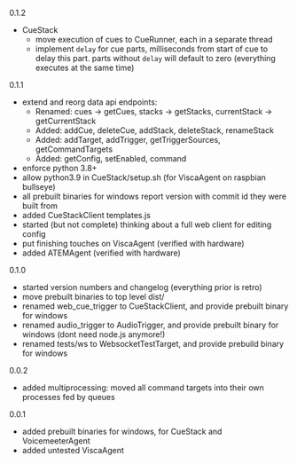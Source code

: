 0.1.2
* CueStack 
  - move execution of cues to CueRunner, each in a separate thread
  - implement `delay` for cue parts, milliseconds from start of cue to delay this part. parts without `delay` will default to zero (everything executes at the same time)

0.1.1
* extend and reorg data api endpoints:
  - Renamed: cues -> getCues, stacks -> getStacks, currentStack -> getCurrentStack
  - Added: addCue, deleteCue, addStack, deleteStack, renameStack
  - Added: addTarget, addTrigger, getTriggerSources, getCommandTargets
  - Added: getConfig, setEnabled, command
* enforce python 3.8+
* allow python3.9 in CueStack/setup.sh (for ViscaAgent on raspbian bullseye)
* all prebuilt binaries for windows report version with commit id they were built from
* added CueStackClient templates.js
* started (but not complete) thinking about a full web client for editing config
* put finishing touches on ViscaAgent (verified with hardware)
* added ATEMAgent (verified with hardware)

0.1.0
* started version numbers and changelog (everything prior is retro)
* move prebuilt binaries to top level dist/
* renamed web_cue_trigger to CueStackClient, and provide prebuilt binary for windows
* renamed audio_trigger to AudioTrigger, and provide prebuilt binary for windows (dont need node.js anymore!)
* renamed tests/ws to WebsocketTestTarget, and provide prebuild binary for windows

0.0.2
* added multiprocessing: moved all command targets into their own processes fed by queues

0.0.1
* added prebuilt binaries for windows, for CueStack and VoicemeeterAgent
* added untested ViscaAgent
